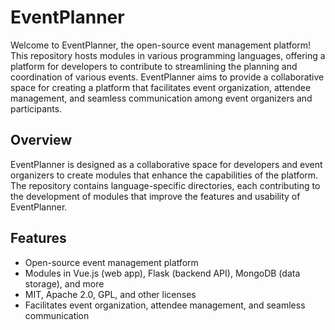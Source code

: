 # EventPlanner

Welcome to EventPlanner, the open-source event management platform! This repository hosts modules in various programming languages, offering a platform for developers to contribute to streamlining the planning and coordination of various events. EventPlanner aims to provide a collaborative space for creating a platform that facilitates event organization, attendee management, and seamless communication among event organizers and participants.

## Overview

EventPlanner is designed as a collaborative space for developers and event organizers to create modules that enhance the capabilities of the platform. The repository contains language-specific directories, each contributing to the development of modules that improve the features and usability of EventPlanner.

## Features

- Open-source event management platform
- Modules in Vue.js (web app), Flask (backend API), MongoDB (data storage), and more
- MIT, Apache 2.0, GPL, and other licenses
- Facilitates event organization, attendee management, and seamless communication
